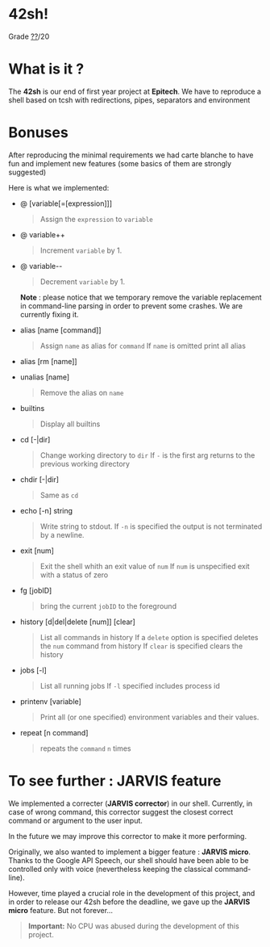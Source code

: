 # 42sh!

Grade [??](https://scontent-cdg2-1.xx.fbcdn.net/v/t1.0-0/p370x247/20258415_1390623461036699_1748591071668363730_n.jpg?_nc_cat=0&oh=5e800d5bebf143ed2d89e3a71de51598&oe=5B9261DD)/20

# What is it ?

The **42sh** is our end of first year project at **Epitech**. We have to reproduce a shell based on tcsh with redirections, pipes, separators and environment

# Bonuses

After reproducing the minimal requirements we had carte blanche to have fun and implement new features (some basics of them are strongly suggested)

Here is what we implemented:

- @ [variable[=[expression]]]
	> Assign the `expression` to `variable`
- @ variable++
	> Increment `variable` by 1.
- @ variable--
	> Decrement `variable` by 1.

	**Note** :  please notice that we temporary remove the variable replacement in command-line parsing in order to prevent some crashes. We are currently fixing it.

- alias [name [command]]
	> Assign `name` as alias for `command`
	> If `name` is omitted print all alias
- alias [rm [name]]
- unalias [name]
	> Remove the alias on `name`
- builtins
	> Display all builtins
- cd [-|dir]
	> Change working directory to `dir`
	> If `-` is the first arg returns to the previous working directory
- chdir [-|dir]
	> Same as `cd`
- echo [-n] string
	> Write string to stdout.
	> If `-n` is specified the output is not terminated by a newline.
- exit [num]
	> Exit the shell whith an exit value of `num`
	> If `num` is unspecified exit with a status of zero
- fg [jobID]
	> bring the current `jobID` to the foreground
- history [d|del|delete [num]] [clear]
	> List all commands in history
	> If a `delete` option is specified deletes the `num` command from history
	> If `clear` is specified clears the history
- jobs [-l]
	> List all running jobs
	> If `-l` specified includes process id
- printenv [variable]
	> Print all (or one specified) environment variables and their values.
- repeat [n command]
	> repeats the `command` `n` times

# To see further : JARVIS feature

We implemented a correcter (**JARVIS corrector**) in our shell. Currently, in case of wrong command, this corrector suggest the closest correct command or argument to the user input.

In the future we may improve this corrector to make it more performing.

Originally, we also wanted to implement a bigger feature : **JARVIS micro**.
Thanks to the Google API Speech, our shell should have been able to be controlled only with voice (nevertheless keeping the classical command-line).

However, time played a crucial role in the development of this project, and in order to release our 42sh before the deadline, we gave up the **JARVIS micro** feature. But not forever...
> **Important:** No CPU was abused during the development of this project.